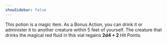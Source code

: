 ```yaml
---
showSidebar: false
---
```

This potion is a magic item. As a Bonus Action, you can drink it or administer it to another creature within 5 feet of yourself. The creature that drinks the magical red fluid in this vial regains **2d4 + 2** Hit Points.
